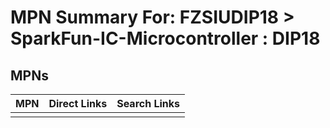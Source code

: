 



# MPN Summary For: FZSIUDIP18 > SparkFun-IC-Microcontroller : DIP18

## MPNs
  

|MPN|Direct Links|Search Links|
| :--- | :--- | :--- |
||||
